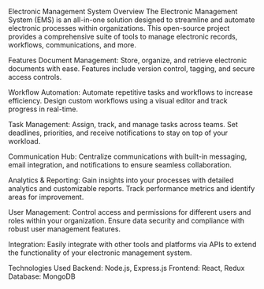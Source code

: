 Electronic Management System
Overview
The Electronic Management System (EMS) is an all-in-one solution designed to streamline and automate electronic processes within organizations. 
This open-source project provides a comprehensive suite of tools to manage electronic records, workflows, communications, and more.

Features
Document Management: Store, organize, and retrieve electronic documents with ease. Features include version control, tagging, and secure access controls.

Workflow Automation: Automate repetitive tasks and workflows to increase efficiency. Design custom workflows using a visual editor and track progress in real-time.

Task Management: Assign, track, and manage tasks across teams. Set deadlines, priorities, and receive notifications to stay on top of your workload.

Communication Hub: Centralize communications with built-in messaging, email integration, and notifications to ensure seamless collaboration.

Analytics & Reporting: Gain insights into your processes with detailed analytics and customizable reports. Track performance metrics and identify areas for improvement.

User Management: Control access and permissions for different users and roles within your organization. Ensure data security and compliance with robust user management features.

Integration: Easily integrate with other tools and platforms via APIs to extend the functionality of your electronic management system.


Technologies Used
Backend: Node.js, Express.js
Frontend: React, Redux
Database: MongoDB
